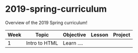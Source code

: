 # 2019-spring-curriculum
Overview of the 2019 Spring curriculum! 


| Week         | Topic        | Objective    | Lesson       | Project      |
|------------- |------------- |------------- |------------- |------------- |
| 1 | Intro to HTML | Learn .... | | | 
